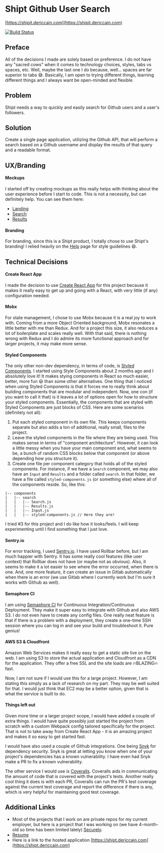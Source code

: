 # Shipt Github User Search
[https://shipit.dericcain.com](https://shipit.dericcain.com)

[![Build Status](https://semaphoreci.com/api/v1/dericcain/github-search/branches/master/badge.svg)](https://semaphoreci.com/dericcain/github-search)
## Preface
All of the decisions I made are solely based on preference. I do not have any "sacred cows" when it comes to technology choices, styles, tabs vs spaces, etc. Well, maybe the last one I do because, well... spaces are far superior to tabs 😅. Basically, I am open to trying different things, learning different things and I always want be open-minded and flexible.

## Problem
Shipt needs a way to quickly and easily search for Github users and a user's followers.

## Solution
Create a single page application, utilizing the Github API, that will perform a search based on a Github username and display the results of that query and a readable format.

## UX/Branding
#### Mockups
I started off by creating mockups as this really helps with thinking about the user experience before I start to code. This is not a necessity, but can definitely help. You can see them here:
- [Landing](https://www.dropbox.com/s/i8bsu42zwymmm3e/landing-mockup.jpg?dl=0)
- [Search](https://www.dropbox.com/s/jbcwwrv1iizoffi/search-mockup.jpg?dl=0)
- [Results](https://www.dropbox.com/s/r25hf7ohvmynqy0/results-mockup.jpg?dl=0)
 
#### Branding
For branding, since this is a Shipt product, I totally chose to use Shipt's branding! I relied heavily on the [Help](http://help.shipt.com/) page for style guidelines 😄. 


## Technical Decisions
#### Create React App
I made the decision to use [Create React App](https://github.com/facebookincubator/create-react-app) for this project because it makes it really easy to get up and going with a React, with very little (if any) configuration needed.

#### Mobx
For state management, I chose to use Mobx because it is a real joy to work with. Coming from a more Object Oriented background, Mobx resonates a little better with me than Redux. And for a project this size, it also reduces a lot of boilerplate and scales really well. With that said, there is nothing wrong with Redux and I do admire its more functional approach and for larger projects, it may make more sense.

#### Styled Components
The only other non-dev dependency, in terms of code, is [Styled Components](https://www.styled-components.com). I started using Style Components about 2 months ago and I absolutely love it! It makes stying components in React so much easier, better, more fun 😃 than some other alternatives. One thing that I noticed when using Styled Components is that it forces me to really think about building components that are modular and independent. Now, one con (if you want to call it that) is it leaves a lot of options open for how to structure your styled components. Essentially, the components that are styled with Styled Components are just blocks of CSS. Here are some scenarios (definitely not all):
1. Put each styled component in its own file. This keeps components separate but also adds a ton of additional, really small, files to the project.
2. Leave the styled components in the file where they are being used. This makes sense in terms of "component architecture". However, it can look a little messy when you have your main component and, what seems to be, a bunch of random CSS blocks below that component (or above depending how you structure it).
3. Create one file per component category that holds all of the styled components. For instance, if we have a `Search` component, we may also have an `Input` and `Results` and a folder called `search`. In that folder, we have a file called `styled-components.js` (or something else) where all of the components reside. So, like this:
```
|-- components
|   |-- search
|   |   |-- Search.js
|   |   |-- Results.js
|   |   |-- Input.js
|   |   |-- styled-components.js // Here they are!
```
I tried #3 for this project and I do like how it looks/feels. I will keep experimenting until I find something that I just love.

#### Sentry.io
For error tracking, I used [Sentry.io](https://sentry.io). I have used Rollbar before, but I am much happier with Sentry. It has some really cool features (like user context) that Rollbar does not have (or maybe not as obvious). Also, it seems to make it a lot easier to see where the error occurred, when there is one. And, one more feature, it can create an issue in Gitlab automatically when there is an error (we use Gitlab where I currently work but I'm sure it works with Github as well).

#### Semaphore CI
I am using [Semaphore CI](https://semaphoreci.com) for Continuous Integration/Continuous Deployment. They make it super easy to integrate with Github and also AWS S3. I do not even have to create any config files. One really neat feature is that if there is a problem with a deployment, they create a one-time SSH session where you can log in and see your build and troubleshoot it. Pure genius!

#### AWS S3 & Cloudfront
Amazon Web Services makes it really easy to get a static site live on the web. I am using S3 to store the actual application and Cloudfront as a CDN for the application. They offer a free SSL and the site loads are 🔥BLAZING🔥 fast.

Now, I am not sure if I would use this for a large project. However, I am stating this simply as a lack of research on my part. They may be well suited for that. I would just think that EC2 may be a better option, given that is what the service is built to do.

#### Things left out
Given more time or a larger project scope, I would have added a couple of extra things. I would have quite possibly just started the project from scratch with a custom Webpack config tailored specifically for the project. That is not to take away from Create React App - it is an amazing project and makes it so easy to get started fast.

I would have also used a couple of Github integrations. One being [Snyk](https://snyk.io/) for dependency security. Snyk is great at letting you know when one of your project's dependencies has a known vulnerability. I have even had Snyk make a PR to fix a known vulnerability. 

The other service I would use is [Coveralls](https://coveralls.io/). Coveralls aids in communicating the amount of code that is covered with the project's tests. Another really cool thing it does is with each PR, Coveralls can run the PR's test coverage against the current test coverage and report the difference if there is any, which is very helpful for maintaining good test coverage.


## Additional Links
- Most of the projects that I work on are private repos for my current employer, but here is a project that I was working on (we have 4-month-old so time has been limited lately) [Securely](https://github.com/securely-app/web).
- [Resume](https://www.dropbox.com/s/1ylo0doe01smoi2/Deric%20Cain%2C%20Full%20Stack%20Developer.pdf?dl=0)
- Here is a link to the hosted application [https://shipt.dericcain.com](https://shipt.dericcain.com)
